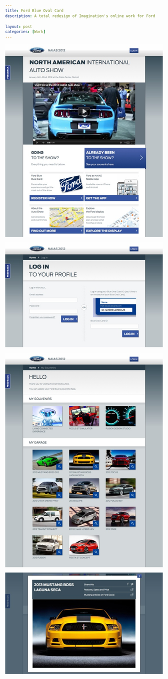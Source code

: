 ```yaml
---
title: Ford Blue Oval Card
description: A total redesign of Imagination's online work for Ford

layout: post
categories: [Work]
---
```


![Alt](/images/boc-1.jpg)

![Alt](/images/boc-2.jpg)

![Alt](/images/boc-3.jpg)

![Alt](/images/boc-4.jpg)

